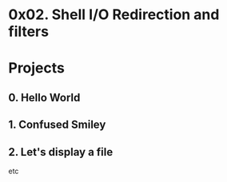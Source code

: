 # 0x02. Shell I/O Redirection and filters

# Projects

## 0. Hello World

## 1. Confused Smiley

## 2. Let's display a file




etc